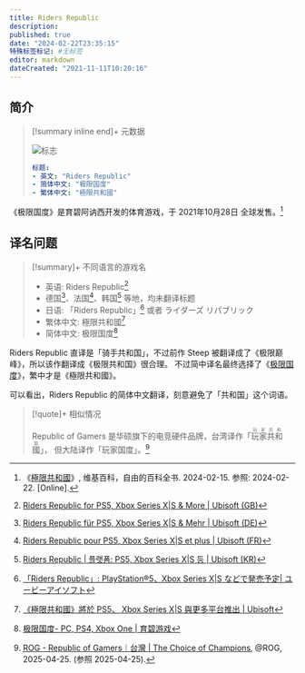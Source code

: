 ```yaml
---
title: Riders Republic
description:
published: true
date: "2024-02-22T23:35:15"
特殊标签标记: #无标签
editor: markdown
dateCreated: "2021-11-11T10:20:16"
---
```


## 简介

> [!summary inline end]+ 元数据
>
> ![标志](https://s3.tebi.io/ggame/ShareX/game_Riders_Republic_logo.webp "https://www.steamgriddb.com/game/416531")
>
> ```yaml
> 标题:
> - 英文: "Riders Republic"
> - 简体中文: "极限国度"
> - 繁体中文: "極限共和國"
> ```

《极限国度》是育碧阿讷西开发的体育游戏，于 2021年10月28日 全球发售。[^wiki]

[^wiki]: 《[極限共和國](https://zh.wikipedia.org/w/index.php?title=極限共和國&oldid=81102060)》, 维基百科，自由的百科全书. 2024-02-15. 参照: 2024-02-22. [Online].

## 译名问题

> [!summary]+ 不同语言的游戏名
>
> +   英语: Riders Republic[^en]
> +   德国[^de]、法国[^fr]、韩国[^kr] 等地，均未翻译标题
> +   日语: 「Riders Republic」[^jp] 或者 ライダーズ リパブリック
> +   繁体中文: 極限共和國[^tc]
> +   简体中文: 极限国度[^sc]

[^en]: [Riders Republic for PS5, Xbox Series X|S & More | Ubisoft (GB)](https://web.archive.org/web/20211210205119/https://www.ubisoft.com/en-gb/game/riders-republic)

[^de]: [Riders Republic für PS5, Xbox Series X|S & Mehr | Ubisoft (DE)](https://web.archive.org/web/20211016021610/https://www.ubisoft.com/de-de/game/riders-republic)

[^fr]: [Riders Republic pour PS5, Xbox Series X|S et plus | Ubisoft (FR)](https://web.archive.org/web/20211110131746/https://www.ubisoft.com/fr-fr/game/riders-republic)

[^kr]: [Riders Republic | 플랫폼: PS5, Xbox Series X|S 등 | Ubisoft (KR)](https://web.archive.org/web/20210810025014/https://www.ubisoft.com/ko-kr/game/riders-republic)

[^jp]: [「Riders Republic」: PlayStation®5、Xbox Series X|S などで発売予定| ユービーアイソフト](https://web.archive.org/web/20211031211658/https://www.ubisoft.com/ja-jp/game/riders-republic)

[^tc]: [《極限共和國》將於 PS5、 Xbox Series X|S 與更多平台推出 | Ubisoft](https://web.archive.org/web/20211111024910/https://www.ubisoft.com/zh-tw/game/riders-republic)

[^sc]: [极限国度- PC, PS4, Xbox One | 育碧游戏](https://web.archive.org/web/20210613132910/https://zh-cn.ubisoft.com/ridersrepublic)

Riders Republic 直译是「骑手共和国」，不过前作 Steep 被翻译成了《极限巅峰》，所以该作翻译成《极限共和国》很合理。
不过简中译名最终选择了《[极限国度](https://ggame.gledos.science/game/Riders_Republic.html)》，繁中才是《極限共和國》。

可以看出，Riders Republic 的简体中文翻译，刻意避免了「共和国」这个词语。

> [!quote]+ 相似情况
>
> Republic of Gamers 是华硕旗下的电竞硬件品牌，台湾译作「<ruby>玩家共和國<rt>玩家共和国</rt></ruby>」，
> 但大陆译作「玩家国度」。[^00057]

[^00057]: [ROG - Republic of Gamers｜台灣 | The Choice of Champions](https://web.archive.org/web/20250401100057/https://rog.asus.com/tw/content/about-rog/), @ROG, 2025-04-25. (参照 2025-04-25).
